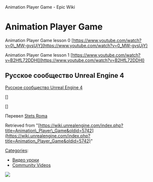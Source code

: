 Animation Player Game - Epic Wiki                    

Animation Player Game
=====================

  

Animation Player Game lesson 0 [https://www.youtube.com/watch?v=0\_MW-gvsUjY](https://www.youtube.com/watch?v=0_MW-gvsUjY)

  
Animation Player Game lesson 1 [https://www.youtube.com/watch?v=B2HfL72DDHI](https://www.youtube.com/watch?v=B2HfL72DDHI)

Русское сообщество Unreal Engine 4
----------------------------------

[Русское сообщество Unreal Engine 4](http://ue4.codengine.ru)

\[\]

\[\]

Перевел [Stets Roma](https://vk.com/stetsromagreenshamrock)

Retrieved from "[https://wiki.unrealengine.com/index.php?title=Animation\_Player\_Game&oldid=5742](https://wiki.unrealengine.com/index.php?title=Animation_Player_Game&oldid=5742)"

[Categories](/Special:Categories "Special:Categories"):

*   [Видео уроки](/index.php?title=Category:%D0%92%D0%B8%D0%B4%D0%B5%D0%BE_%D1%83%D1%80%D0%BE%D0%BA%D0%B8&action=edit&redlink=1 "Category:Видео уроки (page does not exist)")
*   [Community Videos](/Category:Community_Videos "Category:Community Videos")

  ![](https://tracking.unrealengine.com/track.png)